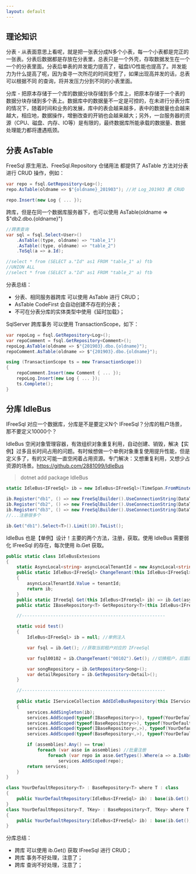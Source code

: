 ```yaml
---
layout: default
---
```


## 理论知识

分表 - 从表面意思上看呢，就是把一张表分成N多个小表，每一个小表都是完正的一张表。分表后数据都是存放在分表里，总表只是一个外壳，存取数据发生在一个一个的分表里面。分表后单表的并发能力提高了，磁盘I/O性能也提高了。并发能力为什么提高了呢，因为查寻一次所花的时间变短了，如果出现高并发的话，总表可以根据不同 的查询，将并发压力分到不同的小表里面。

分库 - 把原本存储于一个库的数据分块存储到多个库上，把原本存储于一个表的数据分块存储到多个表上。数据库中的数据量不一定是可控的，在未进行分表分库的情况下，随着时间和业务的发展，库中的表会越来越多，表中的数据量也会越来越大，相应地，数据操作，增删改查的开销也会越来越大；另外，一台服务器的资源（CPU、磁盘、内存、IO等）是有限的，最终数据库所能承载的数据量、数据处理能力都将遭遇瓶颈。

## 分表 AsTable

FreeSql 原生用法、FreeSql.Repository 仓储用法 都提供了 AsTable 方法对分表进行 CRUD 操作，例如：

```c#
var repo = fsql.GetRepository<Log>();
repo.AsTable(oldname => $"{oldname}_201903"); //对 Log_201903 表 CRUD

repo.Insert(new Log { ... });
```

跨库，但是在同一个数据库服务器下，也可以使用 AsTable(oldname => $"db2.dbo.{oldname}")

```csharp
//跨表查询
var sql = fsql.Select<User>()
    .AsTable((type, oldname) => "table_1")
    .AsTable((type, oldname) => "table_2")
    .ToSql(a => a.Id);

//select * from (SELECT a."Id" as1 FROM "table_1" a) ftb 
//UNION ALL
//select * from (SELECT a."Id" as1 FROM "table_2" a) ftb 
```

分表总结：

- 分表、相同服务器跨库 可以使用 AsTable 进行 CRUD；
- AsTable CodeFirst 会自动创建不存在的分表；
- 不可在分表分库的实体类型中使用《延时加载》；

SqlServer 跨库事务 可以使用 TransactionScope，如下：

```csharp
var repoLog = fsql.GetRepository<Log>();
var repoComment = fsql.GetRepository<Comment>();
repoLog.AsTable(oldname => $"{201903}.dbo.{oldname}");
repoComment.AsTable(oldname => $"{201903}.dbo.{oldname}");

using (TransactionScope ts = new TransactionScope())
{
    repoComment.Insert(new Comment { ... });
    repoLog.Insert(new Log { ... });
    ts.Complete();
}
```

## 分库 IdleBus

IFreeSql 对应一个数据库，分库是不是要定义N个 IFreeSql？分库的租户场景，那不要定义10000个？

IdleBus 空闲对象管理容器，有效组织对象重复利用，自动创建、销毁，解决【实例】过多且长时间占用的问题。有时候想做一个单例对象重复使用提升性能，但是定义多了，有的又可能一直空闲着占用资源。专门解决：又想重复利用，又想少占资源的场景。https://github.com/2881099/IdleBus

> dotnet add package IdleBus

```csharp
static IdleBus<IFreeSql> ib = new IdleBus<IFreeSql>(TimeSpan.FromMinutes(10));

ib.Register("db1", () => new FreeSqlBuilder().UseConnectionString(DataType.MySql, "str1").Build());
ib.Register("db2", () => new FreeSqlBuilder().UseConnectionString(DataType.MySql, "str2").Build());
ib.Register("db3", () => new FreeSqlBuilder().UseConnectionString(DataType.SqlServer, "str3").Build());
//...注册很多个

ib.Get("db1").Select<T>().Limit(10).ToList();
```
IdleBus 也是【单例】设计！主要的两个方法，注册，获取。使用 IdleBus 需要弱化 IFreeSql 的存在，每次使用 ib.Get 获取。

```csharp
public static class IdleBusExtesions
{
    static AsyncLocal<string> asyncLocalTenantId = new AsyncLocal<string>();
    public static IdleBus<IFreeSql> ChangeTenant(this IdleBus<IFreeSql> ib, string tenantId)
    {
        asyncLocalTenantId.Value = tenantId;
        return ib;
    }
    public static IFreeSql Get(this IdleBus<IFreeSql> ib) => ib.Get(asyncLocalTenantId.Value ?? "db1");
    public static IBaseRepository<T> GetRepository<T>(this IdleBus<IFreeSql> ib) where T : class => ib.Get().GetRepository<T>();

    //-------------------------------------------------------

    static void test()
    {
        IdleBus<IFreeSql> ib = null; //单例注入

        var fsql = ib.Get(); //获取当前租户对应的 IFreeSql

        var fsql00102 = ib.ChangeTenant("00102").Get(); //切换租户，后面的操作都是针对 00102

        var songRepository = ib.GetRepository<Song>();
        var detailRepository = ib.GetRepository<Detail>();
    }

    //-------------------------------------------------------
    
    public static IServiceCollection AddIdleBusRepository(this IServiceCollection services, IdleBus<IFreeSql> ib, params Assembly[] assemblies)
    {
        services.AddSingleton(ib);
        services.AddScoped(typeof(IBaseRepository<>), typeof(YourDefaultRepository<>));
        services.AddScoped(typeof(BaseRepository<>), typeof(YourDefaultRepository<>));
        services.AddScoped(typeof(IBaseRepository<,>), typeof(YourDefaultRepository<,>));
        services.AddScoped(typeof(BaseRepository<,>), typeof(YourDefaultRepository<,>));

        if (assemblies?.Any() == true)
            foreach (var asse in assemblies) //批量注册
                foreach (var repo in asse.GetTypes().Where(a => a.IsAbstract == false && typeof(IBaseRepository).IsAssignableFrom(a)))
                    services.AddScoped(repo);
        return services;
    }
}

class YourDefaultRepository<T> : BaseRepository<T> where T : class
{
    public YourDefaultRepository(IdleBus<IFreeSql> ib) : base(ib.Get(), null, null) { }
}
class YourDefaultRepository<T, TKey> : BaseRepository<T, TKey> where T : class
{
    public YourDefaultRepository(IdleBus<IFreeSql> ib) : base(ib.Get(), null, null) { }
}
```

分库总结：

- 跨库 可以使用 ib.Get() 获取 IFreeSql 进行 CRUD；
- 跨库 事务不好处理，注意了；
- 跨库 查询不好处理，注意了；
